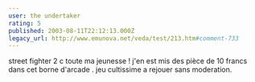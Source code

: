```yaml
---
user: the undertaker
rating: 5
published: 2003-08-11T22:12:13.000Z
legacy_url: http://www.emunova.net/veda/test/213.htm#comment-733
---
```

street fighter 2 c toute ma jeunesse !
j'en est mis des pièce de 10 francs dans cet borne d'arcade .
jeu cultissime a rejouer sans moderation.